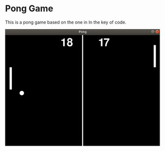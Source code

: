 # Pong Game

This is a pong game based on the one in In the key of code.

<img src="images/pong_1.png"
     alt="Pong Game"
     style="float: left; margin-right: 10px;" />
